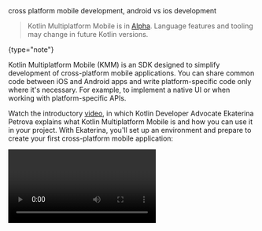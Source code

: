 [//]: # (title: Get started with Kotlin Multiplatform Mobile)

<web-description>
cross platform mobile development, android vs ios development
</web-description>

> Kotlin Multiplatform Mobile is in [Alpha](components-stability.md). Language features and tooling may change in future Kotlin versions.
>
{type="note"}

Kotlin Multiplatform Mobile (KMM) is an SDK designed to simplify development of cross-platform mobile applications.
You can share common code between iOS and Android apps and write platform-specific code only where it's necessary.
For example, to implement a native UI or when working with platform-specific APIs.

Watch the introductory [video](https://www.youtube.com/watch?v=mdN6P6RI__k), in which Kotlin Developer Advocate Ekaterina 
Petrova explains what Kotlin Multiplatform Mobile is and how you can use it in your project. With Ekaterina,
you'll set up an environment and prepare to create your first cross-platform mobile application:

<video href="mdN6P6RI__k" title="Kotlin Multiplatform Multiverse, Episode 1: Meet KMM!"/>

You can also check out other videos about [Kotlin Multiplatform Multiverse](https://www.youtube.com/playlist?list=PLlFc5cFwUnmy_oVc9YQzjasSNoAk4hk_C) on YouTube.

## Supported platforms

* Android applications and libraries
* [Android NDK](https://developer.android.com/ndk) on ARM32 and ARM64 platforms
* Apple iOS on ARM64 (iPhone 5s and newer), ARM32 (earlier models) platforms, and desktop simulators on both Intel-based and Apple Silicon platforms
* Apple watchOS on ARM64 (Apple Watch Series 4 and newer), ARM32 (earlier models) platforms, and desktop simulators on both Intel-based and Apple Silicon platforms

[Kotlin Multiplatform](multiplatform.md) technology also supports other platforms, including JavaScript, Linux, WebAssembly,
and [more](mpp-dsl-reference.md#targets).

See [supported platforms for Kotlin multiplatform programming](mpp-supported-platforms.md).

## Start from scratch

* [Set up the environment for cross-platform mobile development](kmm-setup.md)
* [Create your first multiplatform mobile app using the IDE wizard](kmm-create-first-app.md)
* [Check out the list of sample projects](kmm-samples.md)
* [Introduce Kotlin for cross-platform mobile app development to your team](kmm-introduce-your-team.md)

## Make an Android application work on iOS

If you already have an Android mobile application and want to make it cross-platform:

* [Set the environment for cross-platform mobile development](kmm-setup.md)
* [Make a sample Android application work well on iOS](kmm-integrate-in-existing-app.md)

## Get help

* **Kotlin Slack**: Get an [invite](https://surveys.jetbrains.com/s3/kotlin-slack-sign-up) and join the [#multiplatform](https://kotlinlang.slack.com/archives/C3PQML5NU) channel
* **StackOverflow**: Subscribe to the [“kotlin-multiplatform” tag](https://stackoverflow.com/questions/tagged/kotlin-multiplatform)
* **Kotlin issue tracker**: [Report a new issue](https://youtrack.jetbrains.com/newIssue?project=KT)